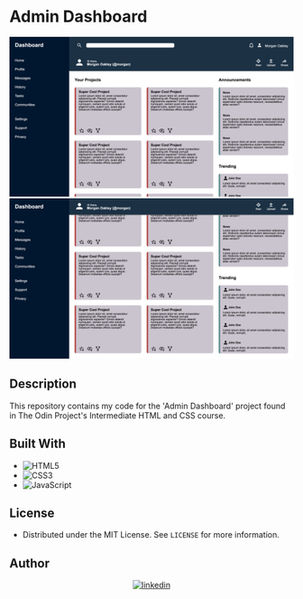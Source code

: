# Admin Dashboard

![alt text](./misc/Screenshot%202023-04-18%20at%2011-32-23%20Dashboard.png)
![alt text](./misc/Screenshot%202023-04-18%20at%2011-32-35%20Dashboard.png)


## Description

This repository contains my code for the 'Admin Dashboard' project found in The Odin Project's Intermediate HTML and CSS course.


## Built With

- ![HTML5](https://img.shields.io/badge/html5-%23E34F26.svg?style=for-the-badge&logo=html5&logoColor=white)   
- ![CSS3](https://img.shields.io/badge/css3-%231572B6.svg?style=for-the-badge&logo=css3&logoColor=white)   
- ![JavaScript](https://img.shields.io/badge/javascript-%23323330.svg?style=for-the-badge&logo=javascript&logoColor=%23F7DF1E)


## License

- Distributed under the MIT License. See `LICENSE` for more information.


## Author

<div align="center">

<a href="https://linkedin.com/in/trentbenson08" target="_blank">
<img src=https://img.shields.io/badge/linkedin:%20%20trentbenson08-%2300acee.svg?color=405DE6&style=for-the-badge&logo=linkedin&logoColor=white alt=linkedin style="margin-bottom: 5px;"/>
</a>

</div>